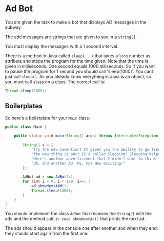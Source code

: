 # Ad Bot

You are given the task to make a bot that displays AD messages in the subway.

The add messages are strings that are given to you in a `String[]`.

You must display the messages with a 1 second interval.

There is a method in Java called `sleep(...)` that takes a `long` number as attribute and stops the program for the time given. Note that the time is given in miliseconds. One second equals 1000 miliseconds. So if you want to pause the program for 1 second you should call 'sleep(1000)'.
You cant just call `sleep()`. As you already know everything in Java is an object, so you must call `sleep` on a class.
The correct call is:

```java
Thread.sleep(1000);
```

## Boilerplates

So here's a boilerplate for your `Main` class:

```java
public class Main {
	
	public static void main(String[] args) throws InterruptedException {
		
		String[] s = {
			"Try the new invention! It gives you the ability to go from one room to another trough the wall. It is called a 'Door'!",
			"The new thing is out! It's called Sleeping! Sleeping helps you get energy for your next day! Try Sleeping TODAY!",
			"Here's another advertisement that I didn't want to think text for. Enjoy!",
			"Oh, and another AD. My, my! How exciting!"
		};
		
		AdBot ad = new AdBot(s);
		for (int i = 0; i < 100; i++) {
			ad.showNextAdd();
			Thread.sleep(1000);
		}
	}
}
```

You should implement the class `AdBot` that recieves the `String[]` with the ads and the method `public void showNextAd()` that prints the next ad.

The ads should appear in the console one after another and when they end: they should start again from the first one.